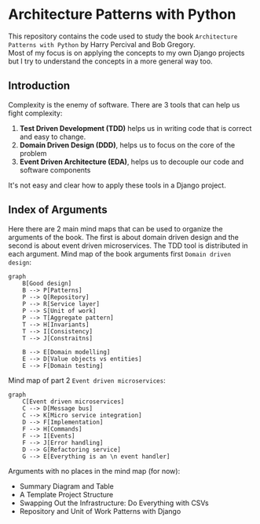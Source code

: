 # Architecture Patterns with Python

This repository contains the code used to study the book `Architecture Patterns with Python` by Harry Percival and Bob Gregory.  
Most of my focus is on applying the concepts to my own Django projects but I try to understand the concepts in a more general way too.

## Introduction

Complexity is the enemy of software.
There are 3 tools that can help us fight complexity:

1. **Test Driven Development (TDD)** helps us in writing code that is correct and easy to change.
2. **Domain Driven Design (DDD)**, helps us to focus on the core of the problem
3. **Event Driven Architecture (EDA)**, helps us to decouple our code and software components

It's not easy and clear how to apply these tools in a Django project.

## Index of Arguments

Here there are 2 main mind maps that can be used to organize the arguments of the book. The first is about domain driven design and the second is about event driven microservices. The TDD tool is distributed in each argument.
Mind map of the book arguments first `Domain driven design`:

```mermaid
graph
    B[Good design]
    B --> P[Patterns]
    P --> Q[Repository]
    P --> R[Service layer]
    P --> S[Unit of work]
    P --> T[Aggregate pattern]
    T --> H[Invariants]
    T --> I[Consistency]
    T --> J[Constraitns]

    B --> E[Domain modelling]
    E --> D[Value objects vs entities]
    E --> F[Domain testing]
```

Mind map of part 2 `Event driven microservices`:

```mermaid
graph
    C[Event driven microservices]
    C --> D[Message bus]
    C --> K[Micro service integration]
    D --> F[Implementation]
    F --> H[Commands]
    F --> I[Events]
    F --> J[Error handling]
    D --> G[Refactoring service]
    G --> E[Everything is an \n event handler]
```

Arguments with no places in the mind map (for now):

- Summary Diagram and Table
- A Template Project Structure
- Swapping Out the Infrastructure: Do Everything with CSVs
- Repository and Unit of Work Patterns with Django
